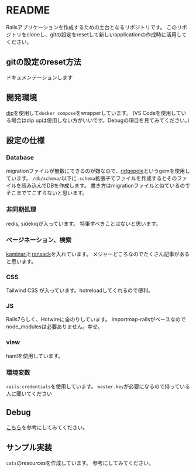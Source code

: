 # README

Railsアプリケーションを作成するための土台となるリポジトリです。
このリポジトリをcloneし、gitの設定をresetして新しいapplicationの作成時に活用してください。

## gitの設定のreset方法

ドキュメンテーションします

## 開発環境

[dip](https://github.com/bibendi/dip)を使用して`docker compose`をwrapperしています。
(VS Codeを使用している場合はdip upは使用しない方がいいです。Debugの項目を見てみてください。)

## 設定の仕様

### Database

migrationファイルが無数にできるのが嫌なので、[ridgepole](https://github.com/ridgepole/ridgepole)というgemを使用しています。
`/db/schema/`以下に`.schema`拡張子でファイルを作成するとそのファイルを読み込んでDBを作成します。
書き方はmigrationファイルと似ているのでそこまでてこずらないと思います。

### 非同期処理

redis, sidekiqが入っています。
特筆すべきことはないと思います。

### ページネーション、検索

[kaminari](https://github.com/kaminari/kaminari)と[ransack](https://github.com/activerecord-hackery/ransack)を入れています。
メジャーどころなのでたくさん記事があると思います。

### CSS

Tailwind CSS が入っています。hotreloadしてくれるので便利。

### JS

Rails7らしく、Hotwireに全のりしています。
importmap-railsがベースなのでnode_modulesは必要ありません。幸せ。

### view

hamlを使用しています。

### 環境変数

`rails:credentials`を使用しています。
`master.key`が必要になるので持っている人に聞いてください

## Debug

[こちら](https://corporate.irori.dev/posts/rails-debug-devcontainer-with-foreman)を参考にしてみてください。


## サンプル実装

`cats`のresourcesを作成しています。
参考にしてみてください。

